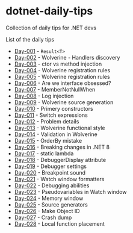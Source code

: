 # dotnet-daily-tips
Collection of daily tips for .NET devs

List of the daily tips

- [Day-001](./tip-001/README.md) - `Result<T>`
- [Day-002](./tip-002/README.md) - Wolverine - Handlers discovery
- [Day-003](./tip-003/README.md) - ctor vs method injection
- [Day-004](./tip-004/README.md) - Wolverine registration rules
- [Day-005](./tip-005/README.md) - Wolverine registration rules
- [Day-006](./tip-006/README.md) - Are we interface obsessed?
- [Day-007](./tip-007/README.md) - MemberNotNullWhen
- [Day-008](./tip-008/README.md) - Log injection
- [Day-009](./tip-009/README.md) - Wolverine source generation
- [Day-010](./tip-010/README.md) - Primery constructors
- [Day-011](./tip-011/README.md) - Switch expressions
- [Day-012](./tip-012/README.md) - Problem details
- [Day-013](./tip-013/README.md) - Wolverine functional style
- [Day-014](./tip-014/README.md) - Validation in Wolverine
- [Day-015](./tip-015/README.md) - OrderBy mistake
- [Day-016](./tip-016/README.md) - Breaking changes in .NET 8
- [Day-017](./tip-017/README.md) - static lambda
- [Day-018](./tip-018/README.md) - DebuggerDisplay attribute
- [Day-019](./tip-019/README.md) - Debugger settings
- [Day-020](./tip-020/README.md) - Breakpoint sound
- [Day-021](./tip-021/README.md) - Watch window formatters
- [Day-022](./tip-022/README.md) - Debugging abilities
- [Day-023](./tip-023/README.md) - Pseudovariables in Watch window
- [Day-024](./tip-024/README.md) - Memory window
- [Day-025](./tip-025/README.md) - Source generators
- [Day-026](./tip-026/README.md) - Make Object ID
- [Day-027](./tip-027/README.md) - Crash dump
- [Day-028](./tip-028/README.md) - Local function placement